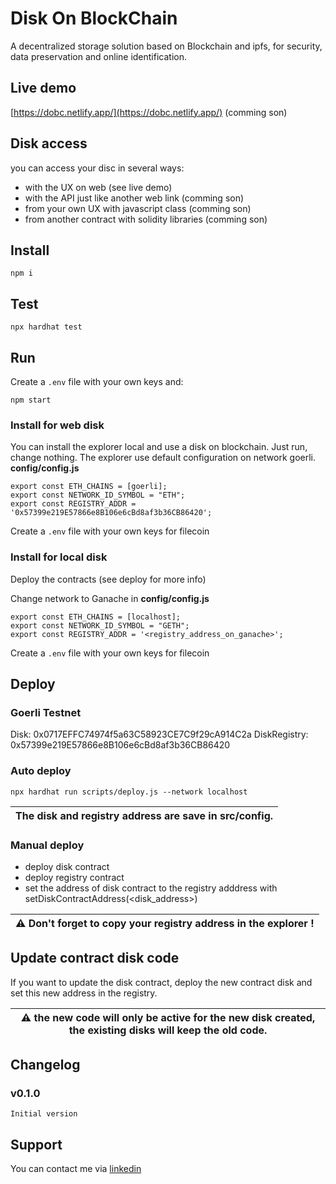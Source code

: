 # Disk On BlockChain

A decentralized storage solution based on Blockchain and ipfs, for security, data preservation and online identification.

## Live demo
[https://dobc.netlify.app/](https://dobc.netlify.app/) (comming son)


## Disk access 

you can access your disc in several ways:
- with the UX on web (see live demo)
- with the API just like another web link (comming son)
- from your own UX with javascript class (comming son)
- from another contract with solidity libraries (comming son)


## Install

```shell
npm i
```

## Test

```shell
npx hardhat test
```

## Run

Create a `.env` file with your own keys and:

```shell
npm start
```


### Install for web disk

You can install the explorer local and use a disk on blockchain. Just run, change nothing.
The explorer use default configuration on network goerli.
**config/config.js**
```
export const ETH_CHAINS = [goerli];
export const NETWORK_ID_SYMBOL = "ETH";
export const REGISTRY_ADDR = '0x57399e219E57866e8B106e6cBd8af3b36CB86420';
```

Create a `.env` file with your own keys for filecoin

### Install for local disk

Deploy the contracts (see deploy for more info)

Change network to Ganache in **config/config.js**
```
export const ETH_CHAINS = [localhost];
export const NETWORK_ID_SYMBOL = "GETH";
export const REGISTRY_ADDR = '<registry_address_on_ganache>';
```

Create a `.env` file with your own keys for filecoin


## Deploy

### Goerli Testnet

Disk: 0x0717EFFC74974f5a63C58923CE7C9f29cA914C2a
DiskRegistry: 0x57399e219E57866e8B106e6cBd8af3b36CB86420

### Auto deploy

```shell
npx hardhat run scripts/deploy.js --network localhost
```
| The disk and registry address are save in src/config. |
| --- |

### Manual deploy

- deploy disk contract
- deploy registry contract
- set the address of disk contract to the registry adddress with setDiskContractAddress(<disk_address>)

| :warning: Don't forget to copy your registry address in the explorer ! |
| --- |


## Update contract disk code

If you want to update the disk contract, deploy the new contract disk and set this new address in the registry.

| :warning: the new code will only be active for the new disk created, the existing disks will keep the old code. |
| --- |


## Changelog

### v0.1.0

    Initial version


## Support

You can contact me via [linkedin](https://www.linkedin.com/in/olivier-fernandez-95ba90218/)
